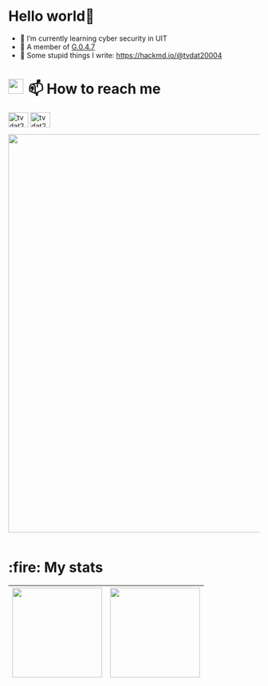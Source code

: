 <h1 align="left" >Hello world👋 </h1>

- 🌱 I’m currently learning cyber security in UIT
- 👯 A member of [G.0.4.7](https://ctftime.org/team/270621)
- 📝 Some stupid things I write: https://hackmd.io/@tvdat20004
<h1 align="left" > <img src="https://media.giphy.com/media/iY8CRBdQXODJSCERIr/giphy.gif" width = "30",height = "30" style="margin-right: 10px;">📫 How to reach me </h1>
<p align="left">
  <a href="https://www.facebook.com/tvdat20004/" target="blank"><img align="center" src="https://raw.githubusercontent.com/rahuldkjain/github-profile-readme-generator/master/src/images/icons/Social/facebook.svg" alt="tvdat20004" height="30" width="40" /></a>
  <a href="https://www.linkedin.com/in/tvdat20004/" target="blank"><img align="center" src="https://raw.githubusercontent.com/rahuldkjain/github-profile-readme-generator/master/src/images/icons/Social/linked-in-alt.svg" alt="tvdat20004" height="30" width="40" /></a>
</p>
<div id="header" align="center">
  <img src="https://user-images.githubusercontent.com/74038190/225813708-98b745f2-7d22-48cf-9150-083f1b00d6c9.gif" width="800"/>
</div>
<p align="center"><img src="https://komarev.com/ghpvc/?username=tvdat20004&style=flat-square&color=blue" alt=""></p>
<h1 align="left" >:fire: My stats</h1>

|  <img height=180 align="center" src="https://github-readme-stats-git-masterrstaa-rickstaa.vercel.app/api?username=tvdat20004&show_icons=true&theme=tokyonight&rank_icon=github&card_width=500"> | <img height=180 align="center" src="https://github-readme-stats.vercel.app/api/top-langs?username=tvdat20004&show_icons=true&theme=tokyonight&layout=compact&langs_count=8&card_width=500&text_bold=true"> |
|:-------------:|:-------------:|
